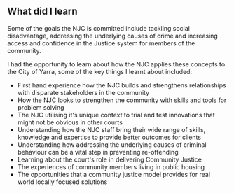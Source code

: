 ## What did I learn
Some of the goals the NJC is committed include tackling social disadvantage, addressing the underlying causes of crime and increasing access and confidence in the Justice system for members of the community.

I had the opportunity to learn about how the NJC applies these concepts to the City of Yarra, some of the key things I learnt about included:

* First hand experience how the NJC builds and strengthens relationships with disparate stakeholders in the community
* How the NJC looks to strengthen the community with skills and tools for problem solving
* The NJC utilising it's unique context to trial and test innovations that might not be obvious in other courts
* Understanding how the NJC staff bring their wide range of skills, knowledge and expertise to provide better outcomes for clients
* Understanding how addressing the underlying causes of criminal behaviour can be a vital step in preventing re-offending
* Learning about the court's role in delivering Community Justice
* The experiences of community members living in public housing
* The opportunities that a community justice model provides for real world locally focused solutions
